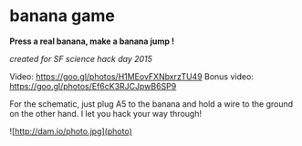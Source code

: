 # banana game
**Press a real banana, make a banana jump !**

*created for SF science hack day 2015*

Video: https://goo.gl/photos/H1MEovFXNbxrzTU49
Bonus video: https://goo.gl/photos/Ef6cK3RJCJpwB6SP9

For the schematic, just plug A5 to the banana and hold a wire to the ground on the other hand. I let you hack your way through!

![http://dam.io/photo.jpg](photo)

